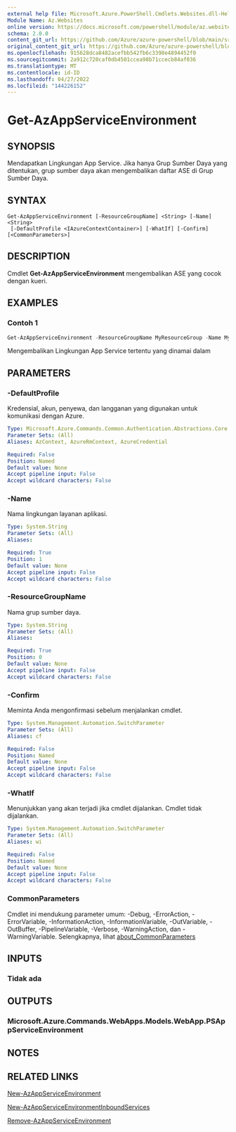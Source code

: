 ```yaml
---
external help file: Microsoft.Azure.PowerShell.Cmdlets.Websites.dll-Help.xml
Module Name: Az.Websites
online version: https://docs.microsoft.com/powershell/module/az.websites/get-azappserviceenvironment
schema: 2.0.0
content_git_url: https://github.com/Azure/azure-powershell/blob/main/src/Websites/Websites/help/Get-AzAppServiceEnvironment.md
original_content_git_url: https://github.com/Azure/azure-powershell/blob/main/src/Websites/Websites/help/Get-AzAppServiceEnvironment.md
ms.openlocfilehash: 915628dca8482acefbb542fb6c3398e4894452f0
ms.sourcegitcommit: 2a912c720caf0db4501ccea98b71ccecb84af036
ms.translationtype: MT
ms.contentlocale: id-ID
ms.lasthandoff: 04/27/2022
ms.locfileid: "144226152"
---
```

# Get-AzAppServiceEnvironment

## SYNOPSIS
Mendapatkan Lingkungan App Service. Jika hanya Grup Sumber Daya yang ditentukan, grup sumber daya akan mengembalikan daftar ASE di Grup Sumber Daya.

## SYNTAX

```
Get-AzAppServiceEnvironment [-ResourceGroupName] <String> [-Name] <String>
 [-DefaultProfile <IAzureContextContainer>] [-WhatIf] [-Confirm] [<CommonParameters>]
```

## DESCRIPTION
Cmdlet **Get-AzAppServiceEnvironment** mengembalikan ASE yang cocok dengan kueri.

## EXAMPLES

### Contoh 1
```powershell
Get-AzAppServiceEnvironment -ResourceGroupName MyResourceGroup -Name MyAseName
```

Mengembalikan Lingkungan App Service tertentu yang dinamai <MyAseName> dalam<MyResourceGroup>

## PARAMETERS

### -DefaultProfile
Kredensial, akun, penyewa, dan langganan yang digunakan untuk komunikasi dengan Azure.

```yaml
Type: Microsoft.Azure.Commands.Common.Authentication.Abstractions.Core.IAzureContextContainer
Parameter Sets: (All)
Aliases: AzContext, AzureRmContext, AzureCredential

Required: False
Position: Named
Default value: None
Accept pipeline input: False
Accept wildcard characters: False
```

### -Name
Nama lingkungan layanan aplikasi.

```yaml
Type: System.String
Parameter Sets: (All)
Aliases:

Required: True
Position: 1
Default value: None
Accept pipeline input: False
Accept wildcard characters: False
```

### -ResourceGroupName
Nama grup sumber daya.

```yaml
Type: System.String
Parameter Sets: (All)
Aliases:

Required: True
Position: 0
Default value: None
Accept pipeline input: False
Accept wildcard characters: False
```

### -Confirm
Meminta Anda mengonfirmasi sebelum menjalankan cmdlet.

```yaml
Type: System.Management.Automation.SwitchParameter
Parameter Sets: (All)
Aliases: cf

Required: False
Position: Named
Default value: None
Accept pipeline input: False
Accept wildcard characters: False
```

### -WhatIf
Menunjukkan yang akan terjadi jika cmdlet dijalankan.
Cmdlet tidak dijalankan.

```yaml
Type: System.Management.Automation.SwitchParameter
Parameter Sets: (All)
Aliases: wi

Required: False
Position: Named
Default value: None
Accept pipeline input: False
Accept wildcard characters: False
```

### CommonParameters
Cmdlet ini mendukung parameter umum: -Debug, -ErrorAction, -ErrorVariable, -InformationAction, -InformationVariable, -OutVariable, -OutBuffer, -PipelineVariable, -Verbose, -WarningAction, dan -WarningVariable. Selengkapnya, lihat [about_CommonParameters](http://go.microsoft.com/fwlink/?LinkID=113216)

## INPUTS

### Tidak ada

## OUTPUTS

### Microsoft.Azure.Commands.WebApps.Models.WebApp.PSAppServiceEnvironment

## NOTES

## RELATED LINKS

[New-AzAppServiceEnvironment](./New-AzAppServiceEnvironment.md)

[New-AzAppServiceEnvironmentInboundServices](./New-AzAppServiceEnvironmentInboundServices.md)

[Remove-AzAppServiceEnvironment](./Remove-AzAppServiceEnvironment.md)